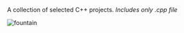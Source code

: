 A collection of selected C++ projects.
*Includes only .cpp file* 

![fountain](https://github.com/graciellya/CplusplusProjects/assets/140670971/0df14722-9669-4261-b353-03a4f60da218)
